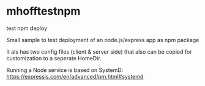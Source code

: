 # mhofftestnpm
test npm deploy 

Small sample to test deployment of an node.js/express app as npm package

It als has two config files (client & server side) that also can be copied for customization to a seperate HomeDir.

Running a Node service is based on SystemD: https://expressjs.com/en/advanced/pm.html#systemd  
